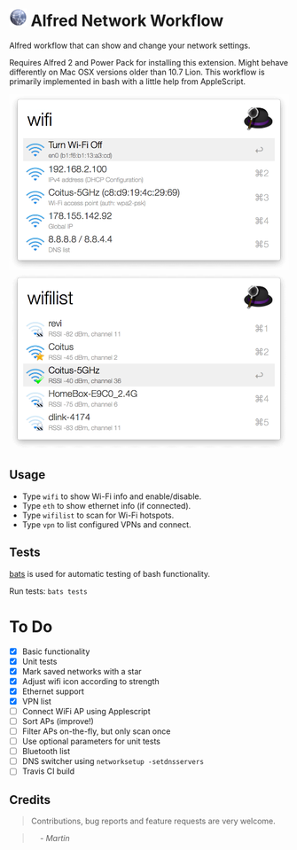 # <img src="icon.png" alt="network" width="32"> Alfred Network Workflow

Alfred workflow that can show and change your network settings.

Requires Alfred 2 and Power Pack for installing this extension. Might behave differently on Mac OSX versions older than 10.7 Lion. This workflow is primarily implemented in bash with a little help from AppleScript.

<p align="center">
<img src="screenshots/wifi-preview.png" alt="alfred-wifi-workflow-wifi" width="600">
<img src="screenshots/wifilist-preview.png" alt="alfred-wifi-workflow-wifilist" width="600">
</p>

## Usage

* Type `wifi` to show Wi-Fi info and enable/disable.
* Type `eth` to show ethernet info (if connected).
* Type `wifilist` to scan for Wi-Fi hotspots.
* Type `vpn` to list configured VPNs and connect.

## Tests

[bats](https://github.com/sstephenson/bats) is used for automatic testing of bash functionality.

Run tests: `bats tests`

# To Do

- [x] Basic functionality
- [x] Unit tests
- [x] Mark saved networks with a star
- [x] Adjust wifi icon according to strength
- [x] Ethernet support
- [x] VPN list
- [ ] Connect WiFi AP using Applescript
- [ ] Sort APs (improve!)
- [ ] Filter APs on-the-fly, but only scan once
- [ ] Use optional parameters for unit tests
- [ ] Bluetooth list
- [ ] DNS switcher using `networksetup -setdnsservers`
- [ ] Travis CI build

## Credits

> Contributions, bug reports and feature requests are very welcome.

> &nbsp; &nbsp; _- Martin_
